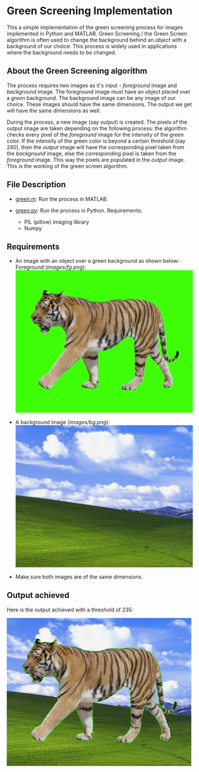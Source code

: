 # Green Screening Implementation

This a simple implementation of the green screening process for images implemented in Python and MATLAB. Green Screening / the Green Screen algorithm is often used to change the background behind an _object_ with a background of our choice. This process is widely used in applications where the background needs to be changed.

## About the Green Screening algorithm

The process requires two images as it's input - _foreground_ image and _background_ image. The foreground image must have an object placed over a _green_ background. The background image can be any image of our choice. These images should have the same dimensions. The output we get will have the same dimensions as well.

During the process, a new image (say _output_) is created. The pixels of the output image are taken depending on the following process: the algorithm checks every pixel of the _foreground_ image for the intensity of the green color. If the intensity of the green color is beyond a certain threshold (say 240), then the _output_ image will have the corresponding pixel taken from the _background_ image, else the corresponding pixel is taken from the _foreground_ image. This way the pixels are populated in the _output_ image. This is the working of the green screen algorithm.

## File Description

- [green.m](green.m): Run the process in MATLAB.

- [green.py](green.py): Run the process in Python. Requirements:
  - PIL (pillow) imaging library
  - Numpy

## Requirements

- An image with an object over a green background as shown below: Foreground (_images/fg.png_): <br>
  ![Foreground](images/fg.png) <br>

- A background image (_images/bg.png_): <br>
  ![Background](images/bg.png) <br>

- Make sure both images are of the same dimensions.

## Output achieved

Here is the output achieved with a threshold of 235:

![Output](images/output.png)
